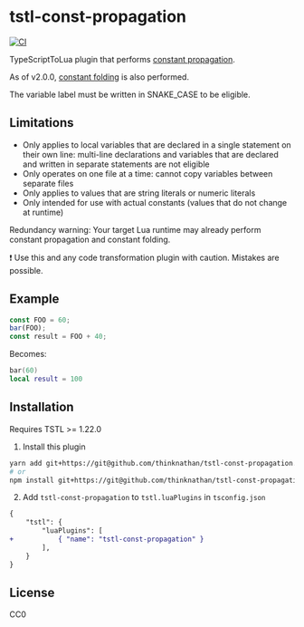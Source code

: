 # tstl-const-propagation

[![CI](https://github.com/thinknathan/tstl-const-propagation/actions/workflows/ci.yml/badge.svg)](https://github.com/thinknathan/tstl-const-propagation/actions/workflows/ci.yml)

TypeScriptToLua plugin that performs [constant propagation](https://en.wikipedia.org/wiki/Constant_folding#Constant_propagation).

As of v2.0.0, [constant folding](https://en.wikipedia.org/wiki/Constant_folding) is also performed.

The variable label must be written in SNAKE_CASE to be eligible.

## Limitations

- Only applies to local variables that are declared in a single statement on their own line: multi-line declarations and variables that are declared and written in separate statements are not eligible
- Only operates on one file at a time: cannot copy variables between separate files
- Only applies to values that are string literals or numeric literals
- Only intended for use with actual constants (values that do not change at runtime)

Redundancy warning: Your target Lua runtime may already perform constant propagation and constant folding.

:exclamation: Use this and any code transformation plugin with caution. Mistakes are possible.

## Example

```ts
const FOO = 60;
bar(FOO);
const result = FOO + 40;
```

Becomes:

```lua
bar(60)
local result = 100
```

## Installation

Requires TSTL >= 1.22.0

1. Install this plugin

```bash
yarn add git+https://git@github.com/thinknathan/tstl-const-propagation.git#^2.0.0 -D
# or
npm install git+https://git@github.com/thinknathan/tstl-const-propagation.git#^2.0.0 --save-dev
```

2. Add `tstl-const-propagation` to `tstl.luaPlugins` in `tsconfig.json`

```diff
{
	"tstl": {
		"luaPlugins": [
+			{ "name": "tstl-const-propagation" }
		],
	}
}
```

## License

CC0
